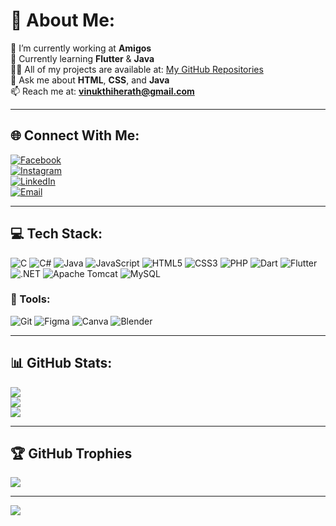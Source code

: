 # 💫 About Me:
🔭 I’m currently working at **Amigos**  
🌱 Currently learning **Flutter** & **Java**  
👨‍💻 All of my projects are available at: [My GitHub Repositories](https://github.com/Anjaboii?tab=repositories)  
💬 Ask me about **HTML**, **CSS**, and **Java**  
📫 Reach me at: **vinukthiherath@gmail.com**

---

## 🌐 Connect With Me:
[![Facebook](https://img.shields.io/badge/Facebook-%231877F2.svg?logo=Facebook&logoColor=white)](https://facebook.com/anjana.herath.94)  
[![Instagram](https://img.shields.io/badge/Instagram-%23E4405F.svg?logo=Instagram&logoColor=white)](https://instagram.com/__.anja_boii.__)  
[![LinkedIn](https://img.shields.io/badge/LinkedIn-%230077B5.svg?logo=linkedin&logoColor=white)](https://linkedin.com/in/anjanaherath03)  
[![Email](https://img.shields.io/badge/Email-D14836?logo=gmail&logoColor=white)](mailto:vinukthiherath@gmail.com)

---

## 💻 Tech Stack:
![C](https://img.shields.io/badge/C-%2300599C.svg?style=flat&logo=c&logoColor=white)
![C#](https://img.shields.io/badge/C%23-%23239120.svg?style=flat&logo=csharp&logoColor=white)
![Java](https://img.shields.io/badge/Java-%23ED8B00.svg?style=flat&logo=openjdk&logoColor=white)
![JavaScript](https://img.shields.io/badge/JavaScript-%23323330.svg?style=flat&logo=javascript&logoColor=%23F7DF1E)
![HTML5](https://img.shields.io/badge/HTML5-%23E34F26.svg?style=flat&logo=html5&logoColor=white)
![CSS3](https://img.shields.io/badge/CSS3-%231572B6.svg?style=flat&logo=css3&logoColor=white)
![PHP](https://img.shields.io/badge/PHP-%23777BB4.svg?style=flat&logo=php&logoColor=white)
![Dart](https://img.shields.io/badge/Dart-%230175C2.svg?style=flat&logo=dart&logoColor=white)
![Flutter](https://img.shields.io/badge/Flutter-%2302569B.svg?style=flat&logo=flutter&logoColor=white)
![.NET](https://img.shields.io/badge/.NET-5C2D91?style=flat&logo=.net&logoColor=white)
![Apache Tomcat](https://img.shields.io/badge/Apache_Tomcat-%23F8DC75.svg?style=flat&logo=apache-tomcat&logoColor=black)
![MySQL](https://img.shields.io/badge/MySQL-4479A1.svg?style=flat&logo=mysql&logoColor=white)

### 🧰 Tools:
![Git](https://img.shields.io/badge/Git-%23F05033.svg?style=flat&logo=git&logoColor=white)
![Figma](https://img.shields.io/badge/Figma-%23F24E1E.svg?style=flat&logo=figma&logoColor=white)
![Canva](https://img.shields.io/badge/Canva-%2300C4CC.svg?style=flat&logo=canva&logoColor=white)
![Blender](https://img.shields.io/badge/Blender-%23F5792A.svg?style=flat&logo=blender&logoColor=white)

---

## 📊 GitHub Stats:
![](https://github-readme-stats.vercel.app/api?username=Anjaboii&theme=shadow_blue&hide_border=false&include_all_commits=false&count_private=true)<br/>
![](https://nirzak-streak-stats.vercel.app/?user=Anjaboii&theme=shadow_blue&hide_border=false)<br/>
![](https://github-readme-stats.vercel.app/api/top-langs/?username=Anjaboii&theme=shadow_blue&hide_border=false&layout=compact)

---

## 🏆 GitHub Trophies
![](https://github-profile-trophy.vercel.app/?username=Anjaboii&theme=dark&no-frame=false&no-bg=true&margin-w=4)

---

[![](https://visitcount.itsvg.in/api?id=Anjaboii&icon=0&color=1)](https://visitcount.itsvg.in)

<!-- Proudly created with GPRM ( https://gprm.itsvg.in ) -->
